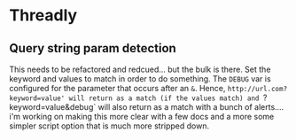 # Threadly
## Query string param detection

This needs to be refactored and redcued... but the bulk is there. Set the keyword and values to match in order to do something. The `DEBUG` var is configured for the parameter that occurs after an `&`. Hence, `http://url.com?keyword=value' will return as a match (if the values match) and `?keyword=value&debug` will also return as a match with a bunch of alerts.... i'm working on making this more clear with a few docs and a more some simpler script option that is much more stripped down.
